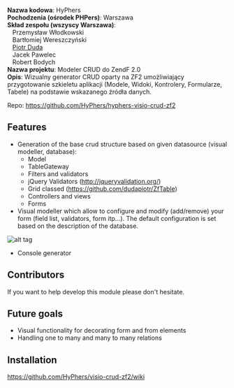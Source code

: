 **Nazwa kodowa**: HyPhers<br/>
**Pochodzenia (ośrodek PHPers)**: Warszawa<br/>
**Skład zespołu (wszyscy Warszawa)**: <br/>
  &nbsp;&nbsp;&nbsp;Przemysław Włodkowski<br/>
  &nbsp;&nbsp;&nbsp;Bartłomiej Wereszczyński<br/>
  &nbsp;&nbsp;&nbsp;[Piotr Duda](https://github.com/dudapiotr)<br/>
  &nbsp;&nbsp;&nbsp;Jacek Pawelec<br/>
  &nbsp;&nbsp;&nbsp;Robert Bodych  <br/>
**Nazwa projektu**: Modeler CRUD do ZendF 2.0<br/>
**Opis**: Wizualny generator CRUD oparty na ZF2 umożliwiający przygotowanie szkieletu aplikacji (Modele, Widoki, Kontrolery, Formularze, Tabele) na podstawie wskazanego źródła danych.<br/>

Repo: https://github.com/HyPhers/hyphers-visio-crud-zf2

Features
----------------
- Generation of the base crud structure based on given datasource (visual modeller, database):
  * Model
  * TableGateway
  * Filters and validators
  * jQuery Validators (http://jqueryvalidation.org/)
  * Grid classed (https://github.com/dudapiotr/ZfTable)
  * Controllers and views
  * Forms
- Visual modeller which allow to configure and modify (add/remove) your form (field list, validators, form itp...).
The default configuration is set based on the description of the database. 

![alt tag](https://cloud.githubusercontent.com/assets/2759181/4263942/1f63bee0-3c0c-11e4-8e38-d6b9941da8a0.png )



- Console generator




Contributors
------------
If you want to help develop this module please don't hesitate. 


Future goals
----------------
- Visual functionality for decorating form and from elements
- Handling one to many and many to many relations


Installation
------------
https://github.com/HyPhers/visio-crud-zf2/wiki


